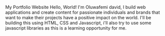 My Portfolio Website
Hello, World! I'm Oluwafemi david, I build web applications and create content for passionate individuals and brands that want to make their projects have a positive impact on the world.
I'll be building this using HTML, CSS and Javascript, i'll also try to use some javascript libraries as this is a learning opportunity for me.
